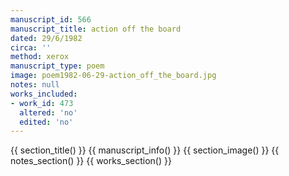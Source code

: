 ```yaml
---
manuscript_id: 566
manuscript_title: action off the board
dated: 29/6/1982
circa: ''
method: xerox
manuscript_type: poem
image: poem1982-06-29-action_off_the_board.jpg
notes: null
works_included:
- work_id: 473
  altered: 'no'
  edited: 'no'
---
```


{{ section_title() }}
{{ manuscript_info() }}
{{ section_image() }}
{{ notes_section() }}
{{ works_section() }}
